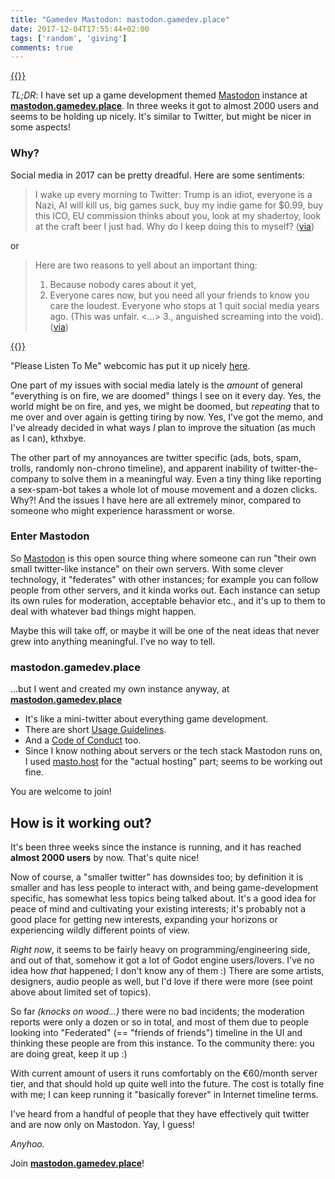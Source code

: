 ```yaml
---
title: "Gamedev Mastodon: mastodon.gamedev.place"
date: 2017-12-04T17:55:44+02:00
tags: ['random', 'giving']
comments: true
---
```


[{{<imgright src="/img/logo-mastodon-128.png">}}](https://mastodon.gamedev.place)

*TL;DR*: I have set up a game development themed [Mastodon](https://joinmastodon.org/) instance
at **[mastodon.gamedev.place](https://mastodon.gamedev.place)**. In three weeks it got to almost
2000 users and seems to be holding up nicely. It's similar to Twitter, but might be nicer in
some aspects!


### Why?

Social media in 2017 can be pretty dreadful. Here are some sentiments:

> I wake up every morning to Twitter: Trump is an idiot, everyone is a Nazi,
> AI will kill us, big games suck, buy my indie game for $0.99, buy this ICO,
> EU commission thinks about you, look at my shadertoy, look at the craft beer
> I just had. Why do I keep doing this to myself?
> ([via](https://twitter.com/ivanassen/status/935380135028711424))

or 

> Here are two reasons to yell about an important thing:
> 1. Because nobody cares about it yet,
> 2. Everyone cares now, but you need all your friends to know you care the loudest.
> Everyone who stops at 1 quit social media years ago.
> (This was unfair. <...> 3., anguished screaming into the void).
> ([via](https://twitter.com/mogwai_poet/status/936786738227306496))

[{{<imgright src="/img/blog/2017-12/comic-wasted-hours.png" width="200">}}](http://www.listen-tome.com/wasted-hours/)

"Please Listen To Me" webcomic has put it up nicely [here](http://www.listen-tome.com/wasted-hours/).

One part of my issues with social media lately is the *amount* of general "everything is on fire, we are
doomed" things I see on it every day. Yes, the world might be on fire, and yes, we might be doomed,
but *repeating* that to me over and over again is getting tiring by now. Yes, I've got the memo,
and I've already decided in what ways *I* plan to improve the situation (as much as I can), kthxbye.

The other part of my annoyances are twitter specific (ads, bots, spam, trolls, randomly non-chrono
timeline), and apparent inability of twitter-the-company to solve them in a meaningful way.
Even a tiny thing like reporting a sex-spam-bot takes a whole lot of mouse movement and a dozen clicks.
Why?! And the issues I have here are all extremely minor, compared to someone who might
experience harassment or worse.


### Enter Mastodon

So [Mastodon](https://joinmastodon.org/) is this open source thing where someone can run "their own
small twitter-like instance" on their own servers. With some clever technology, it
"federates" with other instances; for example you can follow people from other servers,
and it kinda works out. Each instance can setup its own rules for moderation, acceptable behavior etc.,
and it's up to them to deal with whatever bad things might happen.

Maybe this will take off, or maybe it will be one of the neat ideas that never grew into anything
meaningful. I've no way to tell.


### mastodon.gamedev.place

...but I went and created my own instance anyway, at **[mastodon.gamedev.place](https://mastodon.gamedev.place)**

* It's like a mini-twitter about everything game development.
* There are short [Usage Guidelines](http://gamedev.place/mastodon-guidelines.html).
* And a [Code of Conduct](http://gamedev.place/mastodon-coc.html) too.
* Since I know nothing about servers or the tech stack Mastodon runs on, I used
  [masto.host](https://masto.host/) for the "actual hosting" part; seems to be working out fine.

You are welcome to join!


## How is it working out?

It's been three weeks since the instance is running, and it has reached **almost 2000 users**
by now. That's quite nice!

Now of course, a "smaller twitter" has downsides too; by definition it is smaller and
has less people to interact with, and being game-development specific, has somewhat less
topics being talked about. It's a good idea for peace of mind and cultivating your existing
interests; it's probably not a good place for getting new interests, expanding your horizons
or experiencing wildly different points of view.

*Right now*, it seems to be fairly heavy on programming/engineering side, and out of that,
somehow it got a lot of Godot engine users/lovers. I've no idea how *that* happened; I don't
know any of them :) There are some artists, designers, audio people as well, but I'd love if there
were more (see point above about limited set of topics).

So far *(knocks on wood...)* there were no bad incidents; the moderation reports were only a dozen
or so in total, and most of them due to people looking into "Federated"
(== "friends of friends") timeline in the UI and thinking these people are from this instance.
To the community there: you are doing great, keep it up :)

With current amount of users it runs comfortably on the €60/month server tier, and that should hold
up quite well into the future. The cost is totally fine with me; I can keep running it
"basically forever" in Internet timeline terms.

I've heard from a handful of people that they have effectively quit twitter and are now only
on Mastodon. Yay, I guess!


*Anyhoo.*


Join **[mastodon.gamedev.place](https://mastodon.gamedev.place)**!


